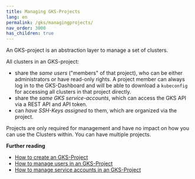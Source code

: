 ```yaml
---
title: Managing GKS-Projects
lang: en
permalink: /gks/managingprojects/
nav_order: 3000
has_children: true
---
```


An GKS-project is an abstraction layer to manage a set of clusters.

All clusters in an GKS-project:

* share the *same users* ("members" of that project), who can be either
  administrators or have read-only rights. A project member can always log in to the
  GKS-Dashboard and will be able to download a `kubeconfig` for accessing all
  clusters in that project directly.
* share the *same GKS service-accounts*, which can access the GKS API
  via a REST API and API token.
* can *have SSH-Keys assigned* to them, which are organized via the project.

Projects are only required for management and have no impact
on how you can use the Clusters within. You can have multiple projects.

**Further reading**
* [How to create an GKS-Project](/gks/managingprojects/creatingaproject)
* [How to manage users in an GKS-Project](/gks/managingprojects/projectusermanagement)
* [How to manage service accounts in an GKS-Project](/gks/managingprojects/projectserviceaccounts/)
